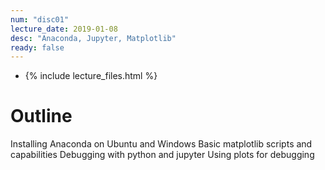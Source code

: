 ```yaml
---
num: "disc01"
lecture_date: 2019-01-08
desc: "Anaconda, Jupyter, Matplotlib"
ready: false
---
```


* {% include lecture_files.html %}

# Outline

Installing Anaconda on Ubuntu and Windows
Basic matplotlib scripts and capabilities
Debugging with python and jupyter
Using plots for debugging